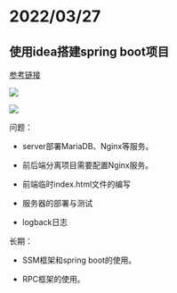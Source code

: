 # 2022/03/27

## 使用idea搭建spring boot项目

[参考链接](https://www.cnblogs.com/ohuo/p/12232527.html)


![](../../../../Desktop/1.png)

![](../../../../Desktop/2.png)

问题：
* server部署MariaDB、Nginx等服务。

* 前后端分离项目需要配置Nginx服务。

* 前端临时index.html文件的编写

* 服务器的部署与测试

* logback日志


长期：

* SSM框架和spring boot的使用。

* RPC框架的使用。



